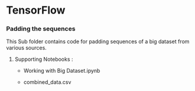 # TensorFlow

### Padding the sequences

This Sub folder contains code for padding sequences of a big dataset from various sources.

1. Supporting Notebooks :

    - Working with Big Dataset.ipynb
    
    - combined_data.csv
